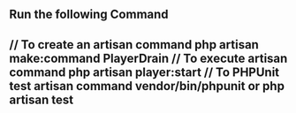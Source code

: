 Run the following Command
----------------------------------------
// To create an artisan command
php artisan make:command PlayerDrain
// To execute artisan command
php artisan player:start
// To PHPUnit test artisan command
vendor/bin/phpunit or php artisan test
----------------------------------------